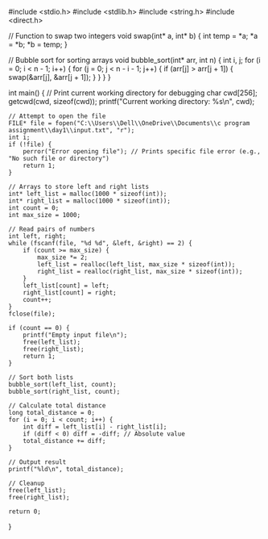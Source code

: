 
#include <stdio.h>
#include <stdlib.h>
#include <string.h>
#include <direct.h>

// Function to swap two integers
void swap(int* a, int* b) {
    int temp = *a;
    *a = *b;
    *b = temp;
}

// Bubble sort for sorting arrays
void bubble_sort(int* arr, int n) {
    int i, j;
    for (i = 0; i < n - 1; i++) {
        for (j = 0; j < n - i - 1; j++) {
            if (arr[j] > arr[j + 1]) {
                swap(&arr[j], &arr[j + 1]);
            }
        }
    }
}

int main() {
    // Print current working directory for debugging
    char cwd[256];
    getcwd(cwd, sizeof(cwd));
    printf("Current working directory: %s\n", cwd);

    // Attempt to open the file
    FILE* file = fopen("C:\\Users\\Dell\\OneDrive\\Documents\\c program assignment\\day1\\input.txt", "r");
    int i;
    if (!file) {
        perror("Error opening file"); // Prints specific file error (e.g., "No such file or directory")
        return 1;
    }

    // Arrays to store left and right lists
    int* left_list = malloc(1000 * sizeof(int));
    int* right_list = malloc(1000 * sizeof(int));
    int count = 0;
    int max_size = 1000;

    // Read pairs of numbers
    int left, right;
    while (fscanf(file, "%d %d", &left, &right) == 2) {
        if (count >= max_size) {
            max_size *= 2;
            left_list = realloc(left_list, max_size * sizeof(int));
            right_list = realloc(right_list, max_size * sizeof(int));
        }
        left_list[count] = left;
        right_list[count] = right;
        count++;
    }
    fclose(file);

    if (count == 0) {
        printf("Empty input file\n");
        free(left_list);
        free(right_list);
        return 1;
    }

    // Sort both lists
    bubble_sort(left_list, count);
    bubble_sort(right_list, count);

    // Calculate total distance
    long total_distance = 0;
    for (i = 0; i < count; i++) {
        int diff = left_list[i] - right_list[i];
        if (diff < 0) diff = -diff; // Absolute value
        total_distance += diff;
    }

    // Output result
    printf("%ld\n", total_distance);

    // Cleanup
    free(left_list);
    free(right_list);

    return 0;
}
